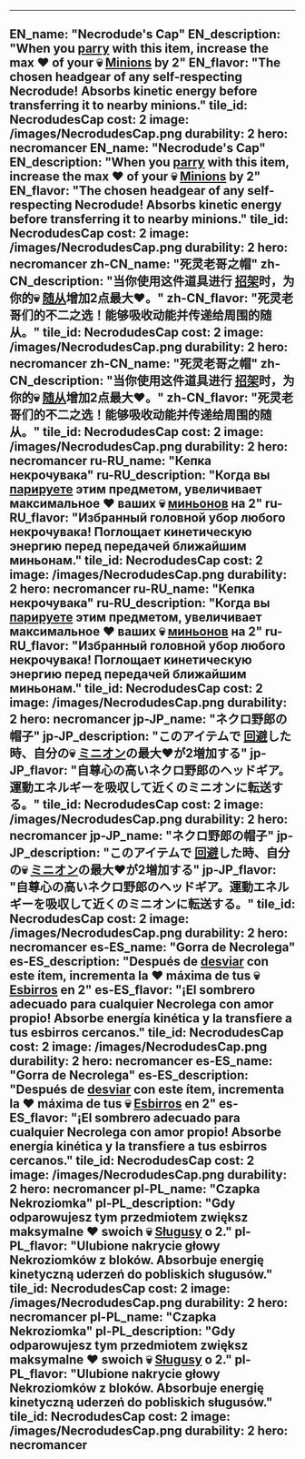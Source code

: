 ---

EN_name: "Necrodude's Cap"
EN_description: "When you  <u>parry</u> with this item, increase the max ❤️ of your 💀 <u>Minions</u> by 2"
EN_flavor: "The chosen headgear of any self-respecting Necrodude! Absorbs kinetic energy before transferring it to nearby minions."
tile_id: NecrodudesCap
cost: 2
image: /images/NecrodudesCap.png
durability: 2
hero: necromancer
EN_name: "Necrodude's Cap"
EN_description: "When you  <u>parry</u> with this item, increase the max ❤️ of your 💀 <u>Minions</u> by 2"
EN_flavor: "The chosen headgear of any self-respecting Necrodude! Absorbs kinetic energy before transferring it to nearby minions."
tile_id: NecrodudesCap
cost: 2
image: /images/NecrodudesCap.png
durability: 2
hero: necromancer
zh-CN_name: "死灵老哥之帽"
zh-CN_description: "当你使用这件道具进行 <u>招架</u>时，为你的💀 <u>随从</u>增加2点最大❤️。"
zh-CN_flavor: "死灵老哥们的不二之选！能够吸收动能并传递给周围的随从。"
tile_id: NecrodudesCap
cost: 2
image: /images/NecrodudesCap.png
durability: 2
hero: necromancer
zh-CN_name: "死灵老哥之帽"
zh-CN_description: "当你使用这件道具进行 <u>招架</u>时，为你的💀 <u>随从</u>增加2点最大❤️。"
zh-CN_flavor: "死灵老哥们的不二之选！能够吸收动能并传递给周围的随从。"
tile_id: NecrodudesCap
cost: 2
image: /images/NecrodudesCap.png
durability: 2
hero: necromancer
ru-RU_name: "Кепка некрочувака"
ru-RU_description: "Когда вы  <u>парируете</u> этим предметом, увеличивает максимальное ❤️ ваших 💀 <u>миньонов</u> на 2"
ru-RU_flavor: "Избранный головной убор любого некрочувака! Поглощает кинетическую энергию перед передачей ближайшим миньонам."
tile_id: NecrodudesCap
cost: 2
image: /images/NecrodudesCap.png
durability: 2
hero: necromancer
ru-RU_name: "Кепка некрочувака"
ru-RU_description: "Когда вы  <u>парируете</u> этим предметом, увеличивает максимальное ❤️ ваших 💀 <u>миньонов</u> на 2"
ru-RU_flavor: "Избранный головной убор любого некрочувака! Поглощает кинетическую энергию перед передачей ближайшим миньонам."
tile_id: NecrodudesCap
cost: 2
image: /images/NecrodudesCap.png
durability: 2
hero: necromancer
jp-JP_name: "ネクロ野郎の帽子"
jp-JP_description: "このアイテムで <u>回避</u>した時、自分の💀 <u>ミニオン</u>の最大❤️が2増加する"
jp-JP_flavor: "自尊心の高いネクロ野郎のヘッドギア。運動エネルギーを吸収して近くのミニオンに転送する。"
tile_id: NecrodudesCap
cost: 2
image: /images/NecrodudesCap.png
durability: 2
hero: necromancer
jp-JP_name: "ネクロ野郎の帽子"
jp-JP_description: "このアイテムで <u>回避</u>した時、自分の💀 <u>ミニオン</u>の最大❤️が2増加する"
jp-JP_flavor: "自尊心の高いネクロ野郎のヘッドギア。運動エネルギーを吸収して近くのミニオンに転送する。"
tile_id: NecrodudesCap
cost: 2
image: /images/NecrodudesCap.png
durability: 2
hero: necromancer
es-ES_name: "Gorra de Necrolega"
es-ES_description: "Después de  <u>desviar</u> con este ítem, incrementa la ❤️ máxima de tus 💀 <u>Esbirros</u> en 2"
es-ES_flavor: "¡El sombrero adecuado para cualquier Necrolega con amor propio! Absorbe energía kinética y la transfiere a tus esbirros cercanos."
tile_id: NecrodudesCap
cost: 2
image: /images/NecrodudesCap.png
durability: 2
hero: necromancer
es-ES_name: "Gorra de Necrolega"
es-ES_description: "Después de  <u>desviar</u> con este ítem, incrementa la ❤️ máxima de tus 💀 <u>Esbirros</u> en 2"
es-ES_flavor: "¡El sombrero adecuado para cualquier Necrolega con amor propio! Absorbe energía kinética y la transfiere a tus esbirros cercanos."
tile_id: NecrodudesCap
cost: 2
image: /images/NecrodudesCap.png
durability: 2
hero: necromancer
pl-PL_name: "Czapka Nekroziomka"
pl-PL_description: "Gdy odparowujesz tym przedmiotem zwiększ maksymalne ❤️ swoich 💀 <u>Sługusy</u> o 2."
pl-PL_flavor: "Ulubione nakrycie głowy Nekroziomków z bloków. Absorbuje energię kinetyczną uderzeń do pobliskich sługusów."
tile_id: NecrodudesCap
cost: 2
image: /images/NecrodudesCap.png
durability: 2
hero: necromancer
pl-PL_name: "Czapka Nekroziomka"
pl-PL_description: "Gdy odparowujesz tym przedmiotem zwiększ maksymalne ❤️ swoich 💀 <u>Sługusy</u> o 2."
pl-PL_flavor: "Ulubione nakrycie głowy Nekroziomków z bloków. Absorbuje energię kinetyczną uderzeń do pobliskich sługusów."
tile_id: NecrodudesCap
cost: 2
image: /images/NecrodudesCap.png
durability: 2
hero: necromancer
---